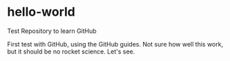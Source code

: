 # hello-world
Test Repository to learn GitHub

First test with GitHub, using the GitHub guides. Not sure how well this work, but it should be no rocket science.
Let's see.
